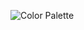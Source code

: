 ![Color Palette](https://raw.github.com/courtney-jordan/color-palette/master/images/color-palette.png "Color Palette version 1.0")